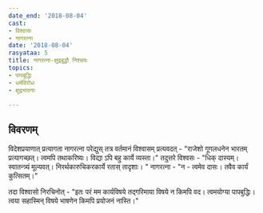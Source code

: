 ```yaml
---
date_end: '2018-08-04'
cast:
- विश्वासः
- नागरत्ना
date: '2018-08-04'
rasyataa: 5
title: नागरत्ना-क्षुद्रबुद्धौ निश्चयः
topics:
- पापबुद्धिः
- धर्मविरोधः
- क्षुद्रभावनाः

---
```


## विवरणम्

विदेशप्रयाणात् प्रत्यागता नागरत्ना परेद्युस् तत्र वर्तमानं विश्वासम् प्रत्यवदत् - "राजेशो गूगलधनेन भारतम् प्रत्यागच्छत्। त्वमपि तथाकरिष्यः। विद्या ऽपि बहु कार्ये व्यस्ता।" तदुत्तरे विश्वसः - "धिक् दास्यम्। स्वातन्त्र्यं मूल्यवत्। निरर्थकारुचिकरकार्ये रतास् तादृशाः। " नागरत्ना - "न - त्वमेव दासः। तवैव कार्यं कुत्सितम्।" 

तदा विश्वासो निरचिनोत् - "इतः परं मम कार्यविषये तद्गरिमाया विषये न किमपि वद। त्वमयोग्या पापबुद्धिः। त्वया सहास्मिन् विषये भाषणेन किमपि प्रयोजनं नास्ति।"